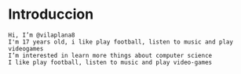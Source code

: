 # Introduccion

    Hi, I’m @vilaplana8
    I'm 17 years old, i like play football, listen to music and play videogames
    I’m interested in learn more things about computer science
    I like play football, listen to music and play video-games
    

